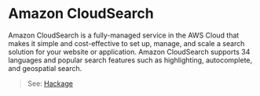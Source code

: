 # Amazon CloudSearch

Amazon CloudSearch is a fully-managed service in the AWS Cloud that makes it simple and cost-effective to set up, manage, and scale a search solution for your website or application. Amazon CloudSearch supports 34 languages and popular search features such as highlighting, autocomplete, and geospatial search.

> See: [Hackage](hackage.haskell.org/package/amazonka-cloudsearch)
